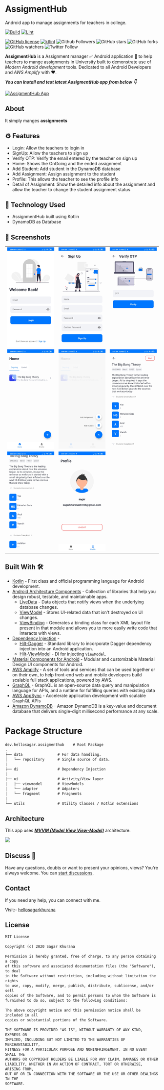 # AssigmentHub
Android app to manage assignments for teachers in college.


[![Build](https://github.com/hellosagar/AssigmentHub/workflows/Build/badge.svg?branch=main)](https://github.com/hellosagar/AssigmentHub/actions?query=workflow%3ABuild)
[![Lint](https://github.com/hellosagar/AssigmentHub/workflows/Lint/badge.svg?branch=main)](https://github.com/hellosagar/AssigmentHub/actions?query=workflow%3ALint)

[![GitHub license](https://img.shields.io/badge/License-MIT-blue.svg)](LICENSE)
[![ktlint](https://img.shields.io/badge/code%20style-%E2%9D%A4-FF4081.svg)](https://ktlint.github.io/)
![Github Followers](https://img.shields.io/github/followers/hellosagar?label=Follow&style=social)
![GitHub stars](https://img.shields.io/github/stars/hellosagar/AssigmentHub?style=social)
![GitHub forks](https://img.shields.io/github/forks/hellosagar/AssigmentHub?style=social)
![GitHub watchers](https://img.shields.io/github/watchers/hellosagar/AssigmentHub?style=social)
![Twitter Follow](https://img.shields.io/twitter/follow/SagarKh03980377?label=Follow&style=social)

**AssigmentHub** is a Assignment manager ✅ Android application 📱 to help teachers to mange assignments in University built to demonstrate use of *Modern Android development* tools. Dedicated to all Android Developers and *AWS Amplify* with ❤️. 

***You can Install and test latest AssigmentHub app from below 👇***

[![AssigmentHub App](https://img.shields.io/badge/AssigmentHub✅-APK-red.svg?style=for-the-badge&logo=android)](https://github.com/hellosagar/AssigmentHub/releases/latest/download/app.apk)

## About
It simply manges **assignments**

## ⚙️ Features
* Login: Allow the teachers to login in
* SignUp: Allow the teachers to sign up
* Verify OTP: Verify the email entered by the teacher on sign up
* Home: Shows the OnGoing and the ended assignment
* Add Student: Add student in the DynamoDB database
* Add Assignment: Assign assignment to the student
* Profile: This allows the teacher to see the profile info
* Detail of Assignment: Show the detailed info about the assignment and allow the teacher to change the student assignment status

## 🚀 Technology Used

* AssignmentHub built using Kotlin
* DynamoDB as Database

## 📸 Screenshots

||||
|:----------------------------------------:|:-----------------------------------------:|:-----------------------------------------: |
| ![Imgur](screenshots/1.jpg) | ![Imgur](screenshots/2.jpg) | ![Imgur](screenshots/3.jpg) |
| ![Imgur](screenshots/4.jpg) | ![Imgur](screenshots/5.jpg) | ![Imgur](screenshots/6.jpg) |
| ![Imgur](screenshots/7.jpg) | ![Imgur](screenshots/8.jpg) |

## Built With 🛠
- [Kotlin](https://kotlinlang.org/) - First class and official programming language for Android development.
- [Android Architecture Components](https://developer.android.com/topic/libraries/architecture) - Collection of libraries that help you design robust, testable, and maintainable apps.
  - [LiveData](https://developer.android.com/topic/libraries/architecture/livedata) - Data objects that notify views when the underlying database changes.
  - [ViewModel](https://developer.android.com/topic/libraries/architecture/viewmodel) - Stores UI-related data that isn't destroyed on UI changes. 
  - [ViewBinding](https://developer.android.com/topic/libraries/view-binding) - Generates a binding class for each XML layout file present in that module and allows you to more easily write code that interacts with views.
- [Dependency Injection](https://developer.android.com/training/dependency-injection) - 
  - [Hilt-Dagger](https://dagger.dev/hilt/) - Standard library to incorporate Dagger dependency injection into an Android application.
  - [Hilt-ViewModel](https://developer.android.com/training/dependency-injection/hilt-jetpack) - DI for injecting `ViewModel`.
- [Material Components for Android](https://github.com/material-components/material-components-android) - Modular and customizable Material Design UI components for Android.
- [AWS Amplify](https://docs.amplify.aws/) - A set of tools and services that can be used together or on their own, to help front-end web and mobile developers build scalable full stack applications, powered by AWS.
- [GraphQL](https://graphql.org/) - GraphQL is an open-source data query and manipulation language for APIs, and a runtime for fulfilling queries with existing data
- [AWS AppSync](https://aws.amazon.com/appsync/) - Accelerate application development with scalable GraphQL APIs
- [Amazon DynamoDB](https://aws.amazon.com/dynamodb/) - Amazon DynamoDB is a key-value and document database that delivers single-digit millisecond performance at any scale.

# Package Structure
    
    dev.hellosagar.assigmenthub    # Root Package
    .
    ├── data                # For data handling.
    │   └── repository      # Single source of data.   
    |
    ├── di                  # Dependency Injection             
    |
    ├── ui                  # Activity/View layer
    │   ├── viewmodel       # ViewModels
    │   └── adapter         # Adpaters
    │   └── fragment        # Fragnents
    |
    └── utils               # Utility Classes / Kotlin extensions


## Architecture
This app uses [***MVVM (Model View View-Model)***](https://developer.android.com/jetpack/docs/guide#recommended-app-arch) architecture.

![](https://developer.android.com/topic/libraries/architecture/images/final-architecture.png)

## Discuss 💬

Have any questions, doubts or want to present your opinions, views? You're always welcome. You can [start discussions](https://github.com/hellosagar/AssigmentHub/discussions).

## Contact
If you need any help, you can connect with me.

Visit:- [hellosagarkhurana](https://www.instagram.com/hellosagarkhurana/)

## License
```
MIT License

Copyright (c) 2020 Sagar Khurana

Permission is hereby granted, free of charge, to any person obtaining a copy
of this software and associated documentation files (the "Software"), to deal
in the Software without restriction, including without limitation the rights
to use, copy, modify, merge, publish, distribute, sublicense, and/or sell
copies of the Software, and to permit persons to whom the Software is
furnished to do so, subject to the following conditions:

The above copyright notice and this permission notice shall be included in all
copies or substantial portions of the Software.

THE SOFTWARE IS PROVIDED "AS IS", WITHOUT WARRANTY OF ANY KIND, EXPRESS OR
IMPLIED, INCLUDING BUT NOT LIMITED TO THE WARRANTIES OF MERCHANTABILITY,
FITNESS FOR A PARTICULAR PURPOSE AND NONINFRINGEMENT. IN NO EVENT SHALL THE
AUTHORS OR COPYRIGHT HOLDERS BE LIABLE FOR ANY CLAIM, DAMAGES OR OTHER
LIABILITY, WHETHER IN AN ACTION OF CONTRACT, TORT OR OTHERWISE, ARISING FROM,
OUT OF OR IN CONNECTION WITH THE SOFTWARE OR THE USE OR OTHER DEALINGS IN THE
SOFTWARE.
```
